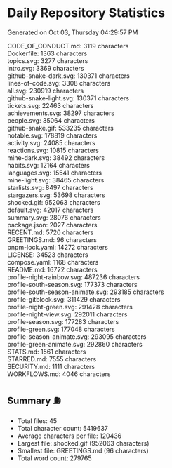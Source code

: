 # Daily Repository Statistics 
Generated on Oct 03, Thursday 04:29:57 PM  

CODE_OF_CONDUCT.md: 3119 characters  
Dockerfile: 1363 characters  
topics.svg: 3277 characters  
intro.svg: 3369 characters  
github-snake-dark.svg: 130371 characters  
lines-of-code.svg: 3308 characters  
all.svg: 230919 characters  
github-snake-light.svg: 130371 characters  
tickets.svg: 22463 characters  
achievements.svg: 38297 characters  
people.svg: 35064 characters  
github-snake.gif: 533235 characters  
notable.svg: 178819 characters  
activity.svg: 24085 characters  
reactions.svg: 10815 characters  
mine-dark.svg: 38492 characters  
habits.svg: 12164 characters  
languages.svg: 15541 characters  
mine-light.svg: 38465 characters  
starlists.svg: 8497 characters  
stargazers.svg: 53698 characters  
shocked.gif: 952063 characters  
default.svg: 42017 characters  
summary.svg: 28076 characters  
package.json: 2027 characters  
RECENT.md: 5720 characters  
GREETINGS.md: 96 characters  
pnpm-lock.yaml: 14272 characters  
LICENSE: 34523 characters  
compose.yaml: 1168 characters  
README.md: 16722 characters  
profile-night-rainbow.svg: 487236 characters  
profile-south-season.svg: 177373 characters  
profile-south-season-animate.svg: 293185 characters  
profile-gitblock.svg: 311429 characters  
profile-night-green.svg: 291428 characters  
profile-night-view.svg: 292011 characters  
profile-season.svg: 177283 characters  
profile-green.svg: 177048 characters  
profile-season-animate.svg: 293095 characters  
profile-green-animate.svg: 292860 characters  
STATS.md: 1561 characters  
STARRED.md: 7555 characters  
SECURITY.md: 1111 characters  
WORKFLOWS.md: 4046 characters  

## Summary ⛽  
- Total files: 45  
- Total character count: 5419637  
- Average characters per file: 120436  
- Largest file: shocked.gif (952063 characters)  
- Smallest file: GREETINGS.md (96 characters)  
- Total word count: 279765  
